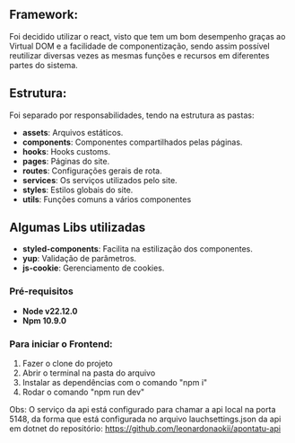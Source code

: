 ## Framework:
Foi decidido utilizar o react, visto que tem um bom desempenho graças ao Virtual DOM e a facilidade de componentização, 
sendo assim possível reutilizar diversas vezes as mesmas funções e recursos em diferentes partes do sistema.


## Estrutura:
Foi separado por responsabilidades, tendo na estrutura as pastas:
- **assets**: Arquivos estáticos.
- **components**: Componentes compartilhados pelas páginas.
- **hooks**: Hooks customs.
- **pages**: Páginas do site.
- **routes**: Configurações gerais de rota.
- **services**: Os serviços utilizados pelo site.
- **styles**: Estilos globais do site.
- **utils**: Funções comuns a vários componentes

## Algumas Libs utilizadas
- **styled-components**: Facilita na estilização dos componentes.
- **yup**: Validação de parâmetros.
- **js-cookie**: Gerenciamento de cookies.


### Pré-requisitos
- **Node v22.12.0**
- **Npm 10.9.0**

### Para iniciar o Frontend:
  1. Fazer o clone do projeto
  2. Abrir o terminal na pasta do arquivo
  3. Instalar as dependências com o comando "npm i"
  4. Rodar o comando "npm run dev"

Obs: O serviço da api está configurado para chamar a api local na porta 5148, da forma que está configurada no arquivo 
lauchsettings.json da api em dotnet do repositório: https://github.com/leonardonaokii/apontatu-api
